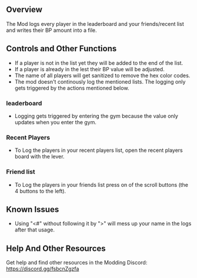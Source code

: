 ## Overview
The Mod logs every player in the leaderboard and your friends/recent list and writes their BP amount into a file.

## Controls and Other Functions
- If a player is not in the list yet they will be added to the end of the list.
- If a player is already in the lest their BP value will be adjusted.
- The name of all players will get sanitized to remove the hex color codes.
- The mod doesn't continously log the mentioned lists. The logging only gets triggered by the actions mentioned below.
### leaderboard
- Logging gets triggered by entering the gym because the value only updates when you enter the gym.
### Recent Players
- To Log the players in your recent players list, open the recent players board with the lever.
### Friend list
- To Log the players in your friends list press on of the scroll buttons (the 4 buttons to the left).

## Known Issues
- Using "<#" without following it by ">" will mess up your name in the logs after that usage.

## Help And Other Resources
Get help and find other resources in the Modding Discord:
https://discord.gg/fsbcnZgzfa